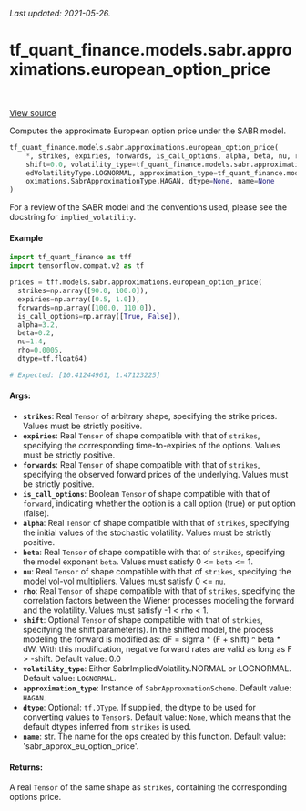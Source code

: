 <!--
This file is generated by a tool. Do not edit directly.
For open-source contributions the docs will be updated automatically.
-->

*Last updated: 2021-05-26.*

<div itemscope itemtype="http://developers.google.com/ReferenceObject">
<meta itemprop="name" content="tf_quant_finance.models.sabr.approximations.european_option_price" />
<meta itemprop="path" content="Stable" />
</div>

# tf_quant_finance.models.sabr.approximations.european_option_price

<!-- Insert buttons and diff -->

<table class="tfo-notebook-buttons tfo-api" align="left">
</table>

<a target="_blank" href="https://github.com/google/tf-quant-finance/blob/master/tf_quant_finance/models/sabr/approximations/european_options.py">View source</a>



Computes the approximate European option price under the SABR model.

```python
tf_quant_finance.models.sabr.approximations.european_option_price(
    *, strikes, expiries, forwards, is_call_options, alpha, beta, nu, rho,
    shift=0.0, volatility_type=tf_quant_finance.models.sabr.approximations.SabrImpli
    edVolatilityType.LOGNORMAL, approximation_type=tf_quant_finance.models.sabr.appr
    oximations.SabrApproximationType.HAGAN, dtype=None, name=None
)
```



<!-- Placeholder for "Used in" -->

For a review of the SABR model and the conventions used, please see the
docstring for `implied_volatility`.

#### Example
```python
import tf_quant_finance as tff
import tensorflow.compat.v2 as tf

prices = tff.models.sabr.approximations.european_option_price(
  strikes=np.array([90.0, 100.0]),
  expiries=np.array([0.5, 1.0]),
  forwards=np.array([100.0, 110.0]),
  is_call_options=np.array([True, False]),
  alpha=3.2,
  beta=0.2,
  nu=1.4,
  rho=0.0005,
  dtype=tf.float64)

# Expected: [10.41244961, 1.47123225]

```

#### Args:


* <b>`strikes`</b>: Real `Tensor` of arbitrary shape, specifying the strike prices.
  Values must be strictly positive.
* <b>`expiries`</b>: Real `Tensor` of shape compatible with that of `strikes`,
  specifying the corresponding time-to-expiries of the options. Values must
  be strictly positive.
* <b>`forwards`</b>: Real `Tensor` of shape compatible with that of `strikes`,
  specifying the observed forward prices of the underlying. Values must be
  strictly positive.
* <b>`is_call_options`</b>: Boolean `Tensor` of shape compatible with that of
  `forward`, indicating whether the option is a call option (true) or put
  option (false).
* <b>`alpha`</b>: Real `Tensor` of shape compatible with that of `strikes`, specifying
  the initial values of the stochastic volatility. Values must be strictly
  positive.
* <b>`beta`</b>: Real `Tensor` of shape compatible with that of `strikes`, specifying
  the model exponent `beta`. Values must satisfy 0 <= `beta` <= 1.
* <b>`nu`</b>: Real `Tensor` of shape compatible with that of `strikes`, specifying the
  model vol-vol multipliers. Values must satisfy 0 <= `nu`.
* <b>`rho`</b>: Real `Tensor` of shape compatible with that of `strikes`, specifying
  the correlation factors between the Wiener processes modeling the forward
  and the volatility. Values must satisfy -1 < `rho` < 1.
* <b>`shift`</b>: Optional `Tensor` of shape compatible with that of `strkies`,
  specifying the shift parameter(s). In the shifted model, the process
  modeling the forward is modified as: dF = sigma * (F + shift) ^ beta * dW.
  With this modification, negative forward rates are valid as long as
  F > -shift.
  Default value: 0.0
* <b>`volatility_type`</b>: Either SabrImpliedVolatility.NORMAL or LOGNORMAL.
  Default value: `LOGNORMAL`.
* <b>`approximation_type`</b>: Instance of `SabrApproxmationScheme`.
  Default value: `HAGAN`.
* <b>`dtype`</b>: Optional: `tf.DType`. If supplied, the dtype to be used for
  converting values to `Tensor`s.
  Default value: `None`, which means that the default dtypes inferred from
    `strikes` is used.
* <b>`name`</b>: str. The name for the ops created by this function.
  Default value: 'sabr_approx_eu_option_price'.


#### Returns:

A real `Tensor` of the same shape as `strikes`, containing the
corresponding options price.
